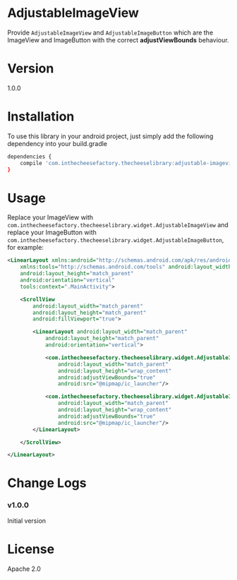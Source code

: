 # AdjustableImageView

Provide `AdjustableImageView` and `AdjustableImageButton` which are the ImageView and ImageButton with the correct **adjustViewBounds** behaviour.

# Version

1.0.0

# Installation

To use this library in your android project, just simply add the following dependency into your build.gradle

```sh
dependencies {
    compile 'com.inthecheesefactory.thecheeselibrary:adjustable-imageview:1.0.0'
}
```

# Usage

Replace your ImageView with `com.inthecheesefactory.thecheeselibrary.widget.AdjustableImageView` and replace your ImageButton with `com.inthecheesefactory.thecheeselibrary.widget.AdjustableImageButton`, for example:

```xml
<LinearLayout xmlns:android="http://schemas.android.com/apk/res/android"
    xmlns:tools="http://schemas.android.com/tools" android:layout_width="match_parent"
    android:layout_height="match_parent"
    android:orientation="vertical"
    tools:context=".MainActivity">

    <ScrollView
        android:layout_width="match_parent"
        android:layout_height="match_parent"
        android:fillViewport="true">

        <LinearLayout android:layout_width="match_parent"
            android:layout_height="match_parent"
            android:orientation="vertical">

            <com.inthecheesefactory.thecheeselibrary.widget.AdjustableImageView
                android:layout_width="match_parent"
                android:layout_height="wrap_content"
                android:adjustViewBounds="true"
                android:src="@mipmap/ic_launcher"/>

            <com.inthecheesefactory.thecheeselibrary.widget.AdjustableImageView
                android:layout_width="match_parent"
                android:layout_height="wrap_content"
                android:adjustViewBounds="true"
                android:src="@mipmap/ic_launcher"/>
        </LinearLayout>

    </ScrollView>

</LinearLayout>
```

# Change Logs

### v1.0.0

Initial version

# License
Apache 2.0
